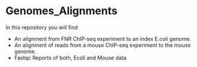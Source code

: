 # Genomes_Alignments

In this repository you will find 

- An alignment from FNR ChIP-seq experiment to an index  E.coli  genome.
- An alignment of reads from a mouse ChIP-seq experiment to the mouse genome.
- Fastqc Reports of both, Ecoli and Mouse data
